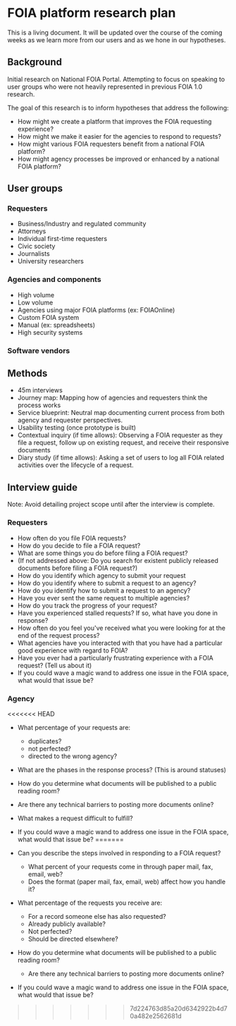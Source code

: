 # FOIA platform research plan

This is a living document. It will be updated over the course of the coming weeks as we learn more from our users and as we hone in our hypotheses.

## Background

Initial research on National FOIA Portal. Attempting to focus on speaking to user groups who were not heavily represented in previous FOIA 1.0 research.

The goal of this research is to inform hypotheses that address the following:
- How might we create a platform that improves the FOIA requesting experience?
- How might we make it easier for the agencies to respond to requests?
- How might various FOIA requesters benefit from a national FOIA platform?
- How might agency processes be improved or enhanced by a national FOIA platform?

## User groups

### Requesters

- Business/Industry and regulated community
- Attorneys
- Individual first-time requesters
- Civic society
- Journalists
- University researchers

### Agencies and components

- High volume
- Low volume
- Agencies using major FOIA platforms (ex: FOIAOnline)
- Custom FOIA system
- Manual (ex: spreadsheets)
- High security systems

### Software vendors

## Methods

- 45m interviews
- Journey map: Mapping how of agencies and requesters think the process works
- Service blueprint: Neutral map documenting current process from both agency and requester perspectives.
- Usability testing (once prototype is built)
- Contextual inquiry (if time allows): Observing a FOIA requester as they file a request, follow up on existing request, and receive their responsive documents
- Diary study (if time allows): Asking a set of users to log all FOIA related activities over the lifecycle of a request.

## Interview guide

Note: Avoid detailing project scope until after the interview is complete.

### Requesters

- How often do you file FOIA requests?
- How do you decide to file a FOIA request?
- What are some things you do before filing a FOIA request?
- (If not addressed above: Do you search for existent publicly released documents before filing a FOIA request?)
- How do you identify which agency to submit your request
- How do you identify where to submit a request to an agency?
- How do you identify how to submit a request to an agency?
- Have you ever sent the same request to multiple agencies?
- How do you track the progress of your request?
- Have you experienced stalled requests? If so, what have you done in response?
- How often do you feel you've received what you were looking for at the end of the request process?
- What agencies have you interacted with that you have had a particular good experience with regard to FOIA?
- Have you ever had a particularly frustrating experience with a FOIA request? (Tell us about it)
- If you could wave a magic wand to address one issue in the FOIA space, what would that issue be?

### Agency

<<<<<<< HEAD
- What percentage of your requests are:
	- duplicates?
	- not perfected?
	- directed to the wrong agency?
- What are the phases in the response process? (This is around statuses)
- How do you determine what documents will be published to a public reading room?
- Are there any technical barriers to posting more documents online?
- What makes a request difficult to fulfill?
- If you could wave a magic wand to address one issue in the FOIA space, what would that issue be?
=======

- Can you describe the steps involved in responding to a FOIA request?
  - What percent of your requests come in through paper mail, fax, email, web?
  - Does the format (paper mail, fax, email, web) affect how you handle it?
- What percentage of the requests you receive are:
  - For a record someone else has also requested?
  - Already publicly available?
  - Not perfected?
  - Should be directed elsewhere?
- How do you determine what documents will be published to a public reading room?
  - Are there any technical barriers to posting more documents online?
- If you could wave a magic wand to address one issue in the FOIA space, what would that issue be?

>>>>>>> 7d224763d85a20d6342922b4d70a482e2562681d
